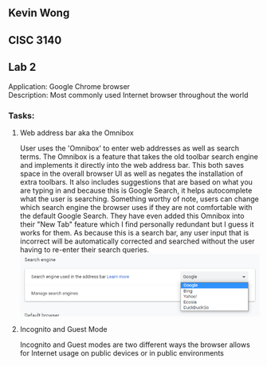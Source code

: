 ## Kevin Wong  
## CISC 3140  
## Lab 2  
Application: Google Chrome browser  
Description: Most commonly used Internet browser throughout the world

### Tasks:  
1. Web address bar aka the Omnibox

   User uses the 'Omnibox' to enter web addresses as well as search terms. 
   The Omnibox is a feature that takes the old toolbar search engine and implements it directly into the web address bar. This both saves space in the overall browser UI as well as negates the installation of extra toolbars. It also includes suggestions that are based on what you are typing in and because this is Google Search, it helps autocomplete what the user is searching. Something worthy of note, users can change which search engine the browser uses if they are not comfortable with the default Google Search. They have even added this Omnibox into their "New Tab" feature which I find personally redundant but I guess it works for them. As because this is a search bar, any user input that is incorrect will be automatically corrected and searched without the user having to re-enter their search queries.  
   ![img1](/Images/img1.PNG)
   
2. Incognito and Guest Mode

   Incognito and Guest modes are two different ways the browser allows for Internet usage on public devices or in public environments 
